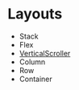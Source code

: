 # Layouts 
* Stack
* Flex
* [VerticalScroller](https://github.com/Foso/Jetpack-Compose-Playground/wiki/VerticalScroller)
* Column
* Row
* Container
